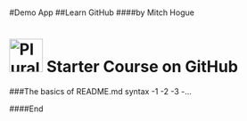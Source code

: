 #

#Demo App
##Learn GitHub
####by Mitch Hogue

# <a href='http://pluralsight.com'><img src='https://gillcleerenpluralsight.blob.core.windows.net/files/pluralsight.png' height='60' alt='Pluralsight Logo' /></a> Starter Course on GitHub

###The basics of README.md syntax
-1
-2
-3
-...

####End
